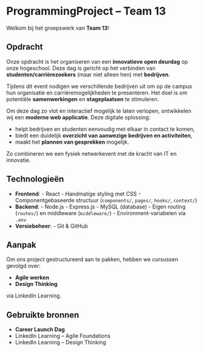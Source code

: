 # ProgrammingProject – Team 13

Welkom bij het groepswerk van **Team 13**!

## Opdracht

Onze opdracht is het organiseren van een **innovatieve open deurdag** op onze hogeschool. Deze dag is gericht op het verbinden van **studenten/carrièrezoekers** (maar niet alleen hen) met **bedrijven**. 

Tijdens dit event nodigen we verschillende bedrijven uit om op de campus hun organisatie en carrièremogelijkheden te presenteren. Het doel is om potentiële **samenwerkingen** en **stageplaatsen** te stimuleren.

Om deze dag zo vlot en interactief mogelijk te laten verlopen, ontwikkelen wij een **moderne web applicatie**. Deze digitale oplossing:

- helpt bedrijven en studenten eenvoudig met elkaar in contact te komen,
- biedt een duidelijk **overzicht van aanwezige bedrijven en activiteiten**,
- maakt het **plannen van gesprekken** mogelijk.

Zo combineren we een fysiek netwerkevent met de kracht van IT en innovatie.

## Technologieën

- **Frontend**:
         - React
         - Handmatige styling met CSS
         - Componentgebaseerde structuur (`components/`, `pages/`, `hooks/`, `context/`)
- **Backend**: 
        - Node.js
        - Express.js
        - MySQL (database)
        - Eigen routing (`routes/`) en middleware (`middleware/`)
        - Environment-variabelen via `.env`
- **Versiebeheer**: 
        - Git & GitHub

## Aanpak

Om ons project gestructureerd aan te pakken, hebben we cursussen gevolgd over:

- **Agile werken**
- **Design Thinking**

via LinkedIn Learning.

## Gebruikte bronnen

- **Career Launch Dag**
- LinkedIn Learning – Agile Foundations
- LinkedIn Learning – Design Thinking
